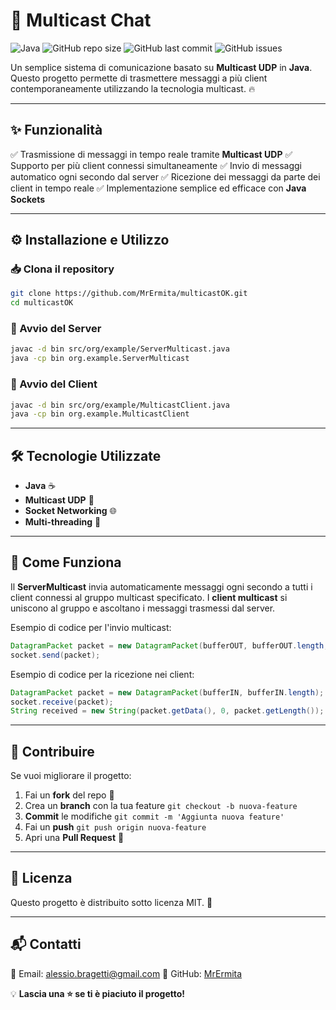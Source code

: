 # 📡 Multicast Chat
![Java](https://img.shields.io/badge/Java-ED8B00?style=for-the-badge&logo=openjdk&logoColor=white)
![GitHub repo size](https://img.shields.io/github/repo-size/MrErmita/multicastOK?style=for-the-badge)
![GitHub last commit](https://img.shields.io/github/last-commit/MrErmita/multicastOK?style=for-the-badge)
![GitHub issues](https://img.shields.io/github/issues/MrErmita/multicastOK?style=for-the-badge)

Un semplice sistema di comunicazione basato su **Multicast UDP** in **Java**. Questo progetto permette di trasmettere messaggi a più client contemporaneamente utilizzando la tecnologia multicast. 🔥

---

## ✨ Funzionalità
✅ Trasmissione di messaggi in tempo reale tramite **Multicast UDP**
✅ Supporto per più client connessi simultaneamente
✅ Invio di messaggi automatico ogni secondo dal server
✅ Ricezione dei messaggi da parte dei client in tempo reale
✅ Implementazione semplice ed efficace con **Java Sockets**

---

## ⚙️ Installazione e Utilizzo

### 📥 Clona il repository
```bash
git clone https://github.com/MrErmita/multicastOK.git
cd multicastOK
```

### 🚀 Avvio del Server
```bash
javac -d bin src/org/example/ServerMulticast.java
java -cp bin org.example.ServerMulticast
```

### 📡 Avvio del Client
```bash
javac -d bin src/org/example/MulticastClient.java
java -cp bin org.example.MulticastClient
```

---

## 🛠️ Tecnologie Utilizzate
- **Java** ☕
- **Multicast UDP** 📡
- **Socket Networking** 🌐
- **Multi-threading** 🧵

---

## 📡 Come Funziona
Il **ServerMulticast** invia automaticamente messaggi ogni secondo a tutti i client connessi al gruppo multicast specificato. I **client multicast** si uniscono al gruppo e ascoltano i messaggi trasmessi dal server.

Esempio di codice per l'invio multicast:
```java
DatagramPacket packet = new DatagramPacket(bufferOUT, bufferOUT.length, group, porta);
socket.send(packet);
```

Esempio di codice per la ricezione nei client:
```java
DatagramPacket packet = new DatagramPacket(bufferIN, bufferIN.length);
socket.receive(packet);
String received = new String(packet.getData(), 0, packet.getLength());
```

---

## 🚀 Contribuire
Se vuoi migliorare il progetto:
1. Fai un **fork** del repo 🍴
2. Crea un **branch** con la tua feature `git checkout -b nuova-feature`
3. **Commit** le modifiche `git commit -m 'Aggiunta nuova feature'`
4. Fai un **push** `git push origin nuova-feature`
5. Apri una **Pull Request** 🚀

---

## 📜 Licenza
Questo progetto è distribuito sotto licenza MIT. 📄

---

## 📬 Contatti
📧 Email: [alessio.bragetti@gmail.com](mailto:alessio.bragetti@gmail.com)
🐙 GitHub: [MrErmita](https://github.com/MrErmita)

💡 **Lascia una ⭐ se ti è piaciuto il progetto!**

